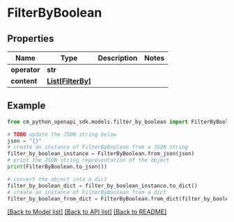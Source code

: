 # FilterByBoolean


## Properties

Name | Type | Description | Notes
------------ | ------------- | ------------- | -------------
**operator** | **str** |  | 
**content** | [**List[FilterBy]**](FilterBy.md) |  | 

## Example

```python
from cm_python_openapi_sdk.models.filter_by_boolean import FilterByBoolean

# TODO update the JSON string below
json = "{}"
# create an instance of FilterByBoolean from a JSON string
filter_by_boolean_instance = FilterByBoolean.from_json(json)
# print the JSON string representation of the object
print(FilterByBoolean.to_json())

# convert the object into a dict
filter_by_boolean_dict = filter_by_boolean_instance.to_dict()
# create an instance of FilterByBoolean from a dict
filter_by_boolean_from_dict = FilterByBoolean.from_dict(filter_by_boolean_dict)
```
[[Back to Model list]](../README.md#documentation-for-models) [[Back to API list]](../README.md#documentation-for-api-endpoints) [[Back to README]](../README.md)


